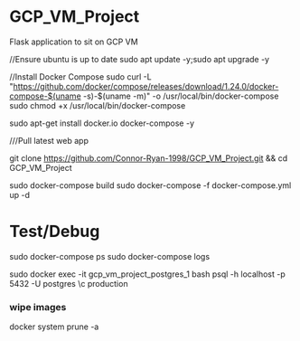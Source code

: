 # GCP_VM_Project
Flask application to sit on GCP VM


//Ensure ubuntu is up to date
sudo apt update -y;sudo apt upgrade -y

//Install Docker Compose
sudo curl -L "https://github.com/docker/compose/releases/download/1.24.0/docker-compose-$(uname -s)-$(uname -m)" -o /usr/local/bin/docker-compose
sudo chmod +x /usr/local/bin/docker-compose

sudo apt-get install docker.io docker-compose  -y


///Pull latest web app

git clone https://github.com/Connor-Ryan-1998/GCP_VM_Project.git && cd GCP_VM_Project

sudo docker-compose build
sudo docker-compose -f docker-compose.yml up -d 

# Test/Debug
sudo docker-compose ps
sudo docker-compose logs

sudo docker exec -it gcp_vm_project_postgres_1 bash
psql -h localhost -p 5432 -U postgres
\c production
### wipe images 
docker system prune -a


